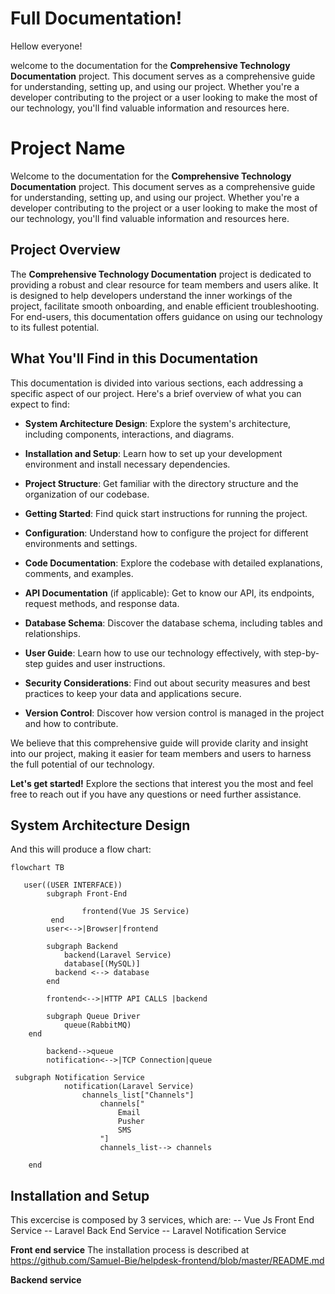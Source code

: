 # Full Documentation!

Hellow everyone!

welcome to the documentation for the **Comprehensive Technology Documentation** project. This document serves as a comprehensive guide for understanding, setting up, and using our project. Whether you're a developer contributing to the project or a user looking to make the most of our technology, you'll find valuable information and resources here.



# Project Name

Welcome to the documentation for the **Comprehensive Technology Documentation** project. This document serves as a comprehensive guide for understanding, setting up, and using our project. Whether you're a developer contributing to the project or a user looking to make the most of our technology, you'll find valuable information and resources here.

## Project Overview

The **Comprehensive Technology Documentation** project is dedicated to providing a robust and clear resource for team members and users alike. It is designed to help developers understand the inner workings of the project, facilitate smooth onboarding, and enable efficient troubleshooting. For end-users, this documentation offers guidance on using our technology to its fullest potential.

## What You'll Find in this Documentation

This documentation is divided into various sections, each addressing a specific aspect of our project. Here's a brief overview of what you can expect to find:

- **System Architecture Design**: Explore the system's architecture, including components, interactions, and diagrams.
- **Installation and Setup**: Learn how to set up your development environment and install necessary dependencies.
- **Project Structure**: Get familiar with the directory structure and the organization of our codebase.

- **Getting Started**: Find quick start instructions for running the project.

- **Configuration**: Understand how to configure the project for different environments and settings.

- **Code Documentation**: Explore the codebase with detailed explanations, comments, and examples.

- **API Documentation** (if applicable): Get to know our API, its endpoints, request methods, and response data.

- **Database Schema**: Discover the database schema, including tables and relationships.

- **User Guide**: Learn how to use our technology effectively, with step-by-step guides and user instructions.


- **Security Considerations**: Find out about security measures and best practices to keep your data and applications secure.

- **Version Control**: Discover how version control is managed in the project and how to contribute.

We believe that this comprehensive guide will provide clarity and insight into our project, making it easier for team members and users to harness the full potential of our technology.

**Let's get started!** Explore the sections that interest you the most and feel free to reach out if you have any questions or need further assistance.


## System Architecture Design

And this will produce a flow chart:

```mermaid
flowchart TB

   user((USER INTERFACE))
		subgraph Front-End

				frontend(Vue JS Service)
		 end
		user<-->|Browser|frontend

		subgraph Backend
			backend(Laravel Service)
			database[(MySQL)]
		  backend <--> database
		end

		frontend<-->|HTTP API CALLS |backend

		subgraph Queue Driver
		    queue(RabbitMQ)
    end

		backend-->queue
		notification<-->|TCP Connection|queue

 subgraph Notification Service
		    notification(Laravel Service)
				channels_list["Channels"]
				    channels["
					    Email
					    Pusher
					    SMS
				    "]
				    channels_list--> channels

    end
```


## Installation and Setup

This excercise is composed by 3 services, which are:
-- Vue Js Front End Service
-- Laravel Back End Service
-- Laravel Notification Service

  **Front end service**
The installation process is described at https://github.com/Samuel-Bie/helpdesk-frontend/blob/master/README.md

**Backend service**
